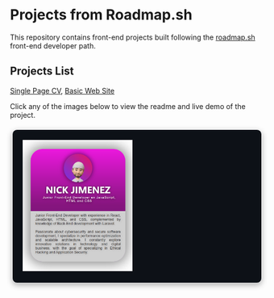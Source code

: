 # Projects from Roadmap.sh

This repository contains front-end projects built following the [roadmap.sh](https://roadmap.sh/) front-end developer path.

## Projects List

[Single Page CV](https://roadmap.sh/projects/single-page-cv), [Basic Web Site](https://roadmap.sh/projects/basic-html-website)


Click any of the images below to view the readme and live demo of the project.

<p align="left" style="
  background-color: #0d1117;
  border: 1px solid white;
  border-radius: 10px;
  padding: 20px;
  width: 90%;
  margin: 20px auto;
  box-shadow: 0 4px 12px rgba(0,0,0,0.3);
">
  <a href='/projects/py_dalto_present card/'>
    <img width="48%" src="assets/resources/py_dalto_present card.png" alt="present card" />
  </a>
</p>
